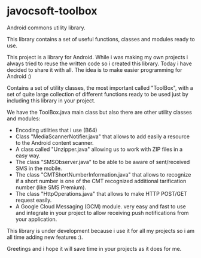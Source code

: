 javocsoft-toolbox
=================

Android commons utility library.

This library contains a set of useful functions, classes and modules ready to use.

This project is a library for Android. While i was making my own projects i always tried to reuse the written code so i created this library. Today i have decided to share it with all. The idea is to make easier programming for Android :)

Contains a set of utility classes, the most important called "ToolBox", with a set of quite large collection of different functions ready to be used just by including this library in your project.

We have the ToolBox.java main class but also there are other utility classes and modules:

* Encoding utilities that i use (B64)
* Class "MediaScannerNotifier.java" that allows to add easily a resource to the Android content scanner.
* A class called "Unzipper.java" allowing us to work with ZIP files in a easy way.
* The class "SMSObserver.java" to be able to be aware of sent/received SMS in the mobile.
* The class "CMTShortNumberInformation.java" that allows to recognize if a short number is one of the CMT recognized additional tarification number (like SMS Premium).
* The class "HttpOperations.java" that allows to make HTTP POST/GET request easily.
* A Google Cloud Messaging (GCM) module. very easy and fast to use and integrate in your project to allow receiving push notifications from your application.

This library is under development because i use it for all my projects so i am all time adding new features :).


Greetings and i hope it will save time in your projects as it does for me.


